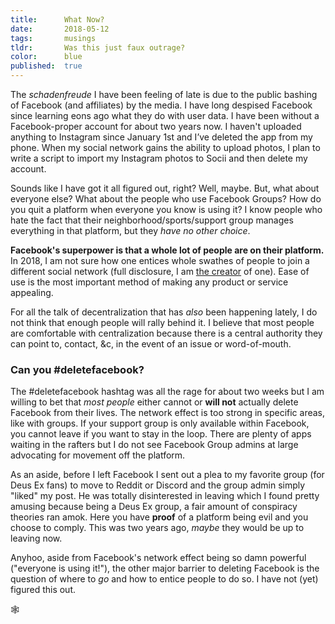 ```yaml
---
title:      What Now?
date:       2018-05-12
tags:       musings
tldr:       Was this just faux outrage?
color:      blue
published:  true
---
```


The _schadenfreude_ I have been feeling of late is due to the public bashing of Facebook (and affiliates) by the media. I have long despised Facebook since learning eons ago what they do with user data. I have been without a Facebook-proper account for about two years now. I haven't uploaded anything to Instagram since January 1st and I’ve deleted the app from my phone. When my social network gains the ability to upload photos, I plan to write a script to import my Instagram photos to Socii and then delete my account.

Sounds like I have got it all figured out, right? Well, maybe. But, what about everyone else? What about the people who use Facebook Groups? How do you quit a platform when everyone you know is using it? I know people who hate the fact that their neighborhood/sports/support group manages everything in that platform, but they _have no other choice_.

**Facebook's superpower is that a whole lot of people are on their platform.** In 2018, I am not sure how one entices whole swathes of people to join a different social network (full disclosure, I am [the creator](https://hub.socii.network "Socii &there4; the social network") of one). Ease of use is the most important method of making any product or service appealing.

For all the talk of decentralization that has _also_ been happening lately, I do not think that enough people will rally behind it. I believe that most people are comfortable with centralization because there is a central authority they can point to, contact, &c, in the event of an issue or word-of-mouth.



### Can you #deletefacebook?

The #deletefacebook hashtag was all the rage for about two weeks but I am willing to bet that _most people_ either cannot or **will not** actually delete Facebook from their lives. The network effect is too strong in specific areas, like with groups. If your support group is only available within Facebook, you cannot leave if you want to stay in the loop. There are plenty of apps waiting in the rafters but I do not see Facebook Group admins at large advocating for movement off the platform.

As an aside, before I left Facebook I sent out a plea to my favorite group (for Deus Ex fans) to move to Reddit or Discord and the group admin simply "liked" my post. He was totally disinterested in leaving which I found pretty amusing because being a Deus Ex group, a fair amount of conspiracy theories ran amok. Here you have **proof** of a platform being evil and you choose to comply. This was two years ago, _maybe_ they would be up to leaving now.

Anyhoo, aside from Facebook's network effect being so damn powerful ("everyone is using it!"), the other major barrier to deleting Facebook is the question of where to _go_ and how to entice people to do so. I have not (yet) figured this out.

🕸
